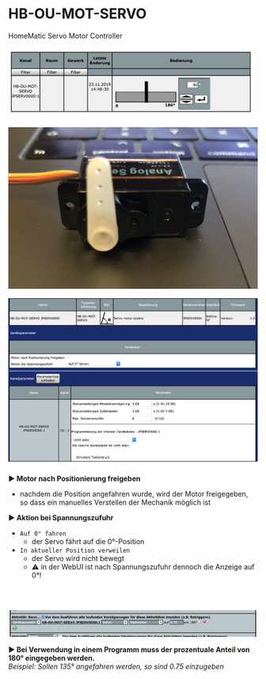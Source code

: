 # HB-OU-MOT-SERVO
HomeMatic Servo Motor Controller


![img](Images/Bedienung.png)

![servo](Images/Servo.jpeg)

![img](Images/Einstellungen.png)

**:arrow_forward: Motor nach Positionierung freigeben**
- nachdem die Position angefahren wurde, wird der Motor freigegeben, so dass ein manuelles Verstellen der Mechanik möglich ist

**:arrow_forward: Aktion bei Spannungszufuhr**
- `Auf 0° fahren`
  - der Servo fährt auf die 0°-Position
- `In aktueller Position verweilen`  
  - der Servo wird nicht bewegt
  - :warning: in der WebUI ist nach Spannungszufuhr dennoch die Anzeige auf 0°!

<br/><br/>

![img](Images/Programm.png)

**:arrow_forward: Bei Verwendung in einem Programm muss der prozentuale Anteil von 180° eingegeben werden.**
<br>_Beispiel: Sollen 135° angefahren werden, so sind 0.75 einzugeben_
